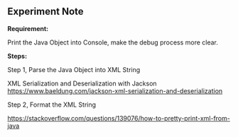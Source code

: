 ## Experiment Note

**Requirement:**

Print the Java Object into Console, make the debug process more clear.

**Steps:**

Step 1, Parse the Java Object into XML String

XML Serialization and Deserialization with Jackson
https://www.baeldung.com/jackson-xml-serialization-and-deserialization

Step 2, Format the XML String

https://stackoverflow.com/questions/139076/how-to-pretty-print-xml-from-java
